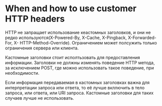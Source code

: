 # When and how to use customer HTTP headers

HTTP не запращает использование кеастомных заголовков, и они не редко используются(X-Powered-By, X-Cache, X-Pingback, X-Forwarded-For, X-
HTTP-Method-Override). Ограничением может полсужить только ограничения сервера или клиента.

Кастомные заголовки стоит исполтьзовать для предоставления информации.
Заголовки не должны изменять поведение HTTP метода, за исключением POST, где можно использовать такое поведение, при необходимости.

Если информация передаваемая в кастомных заголовках важна для интерпретации запроса или ответа, то её лучше вкллючить в тело запроса, или ответа, или URI запроса. Кастомные заголовки для таких случаев лучше не использовать.
